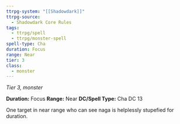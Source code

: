```yaml
---
ttrpg-system: "[[Shadowdark]]"
ttrpg-source:
  - Shadowdark Core Rules
tags:
  - ttrpg/spell
  - ttrpg/monster-spell
spell-type: Cha
duration: Focus
range: Near
tier: 3
class:
  - monster
---
```

*Tier 3, monster*

**Duration:** Focus
**Range:** Near
**DC/Spell Type:** Cha DC 13

One target in near range who can see naga is helplessly stupefied for duration. 
